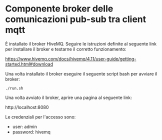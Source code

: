 # Componente broker delle comunicazioni pub-sub tra client mqtt

È installato il broker HiveMQ. Seguire le istruzioni definite al seguente link per installare il broker e testarne il corretto funzionamento:

https://www.hivemq.com/docs/hivemq/4.11/user-guide/getting-started.html#download

Una volta installato il broker eseguire il seguente script bash per avviare il broker:

`./run.sh` 

Una volta avviato il broker, aprire una pagina al seguente link:

http://localhost:8080

Le credenziali per l'accesso sono:

- user: admin 
- password: hivemq

